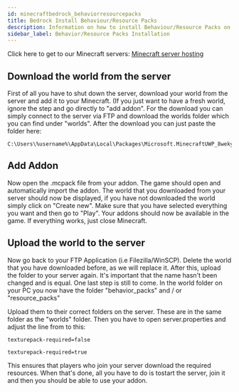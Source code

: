 ```yaml
---
id: minecraftbedrock_behaviorresourcepacks
title: Bedrock Install Behaviour/Resource Packs
description: Information on how to install Behaviour/Resource Packs on your Minecraft Bedrock server from ZAP-Hosting - ZAP-Hosting.com documentation
sidebar_label: Behavior/Resource Packs Installation
---
```


Click here to get to our Minecraft servers: [Minecraft server hosting](https://zap-hosting.com/en/minecraft-server-hosting/)

## Download the world from the server

First of all you have to shut down the server, download your world from the server and add it to your Minecraft. (If you just want to have a fresh world, ignore the step and go directly to "add addon". For the download you can simply connect to the server via FTP and download the worlds folder which you can find under "worlds". After the download you can just paste the folder here:

```
C:\Users\%username%\AppData\Local\Packages\Microsoft.MinecraftUWP_8wekyb3d8bbwe\LocalState\games\com.mojang\minecraftWorlds
```

## Add Addon
Now open the .mcpack file from your addon. The game should open and automatically import the addon. The world that you downloaded from your server should now be displayed, if you have not downloaded the world simply click on "Create new". Make sure that you have selected everything you want and then go to "Play". Your addons should now be available in the game. If everything works, just close Minecraft.

## Upload the world to the server

Now go back to your FTP Application (i.e Filezilla/WinSCP). Delete the world that you have downloaded before, as we will replace it. After this, upload the folder to your server again. It's important that the name hasn't been changed and is equal. One last step is still to come. In the world folder on your PC you now have the folder "behavior_packs" and / or "resource_packs"


Upload them to their correct folders on the server. These are in the same folder as the "worlds" folder. Then you have to open server.properties and adjust the line from to this: 

```
texturepack-required=false
```
```
texturepack-required=true
```

This ensures that players who join your server download the required resources. When that's done, all you have to do is tostart the server, join it and then you should be able to use your addon.
